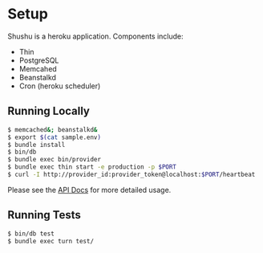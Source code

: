# Setup

Shushu is a heroku application. Components include:

* Thin
* PostgreSQL
* Memcahed
* Beanstalkd
* Cron (heroku scheduler)

## Running Locally

```bash
$ memcached&; beanstalkd&
$ export $(cat sample.env)
$ bundle install
$ bin/db
$ bundle exec bin/provider
$ bundle exec thin start -e production -p $PORT
$ curl -I http://provider_id:provider_token@localhost:$PORT/heartbeat
```
Please see the [API Docs](https://github.com/heroku/shushu/tree/master/doc) for more detailed
usage.

## Running Tests

```bash
$ bin/db test
$ bundle exec turn test/
```
